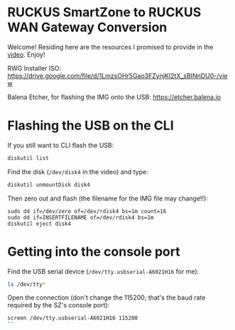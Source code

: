 # RUCKUS SmartZone to RUCKUS WAN Gateway Conversion

Welcome! Residing here are the resources I promised to provide in the [video](https://youtu.be/jUeGmDghiNc). Enjoy!

RWG Installer ISO:
https://drive.google.com/file/d/1LmzsOHr5Gao3FZynjKI2tX_sBINnDU0-/view

Balena Etcher, for flashing the IMG onto the USB:
https://etcher.balena.io

# Flashing the USB on the CLI

If you still want to CLI flash the USB:
```sh
diskutil list
```

Find the disk (`/dev/disk4` in the video) and type:
```sh
diskutil unmountDisk disk4
```

Then zero out and flash (the filename for the IMG file may change!!):
```
sudo dd if=/dev/zero of=/dev/rdisk4 bs=1m count=16
sudo dd if=INSERTFILENAME of=/dev/rdisk4 bs=1m
diskutil eject disk4
```

# Getting into the console port

Find the USB serial device (`/dev/tty.usbserial-A6021H16` for me):
```sh
ls /dev/tty*
```

Open the connection (don't change the 115200; that's the baud rate required by the SZ's console port):
```sh
screen /dev/tty.usbserial-A6021H16 115200
``
